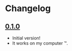 # Changelog

## [0.1.0](https://github.com/SiegfriedEhret/brrr/releases/tag/v0.1.0)

- Initial version!
- It works on my computer :tm:.